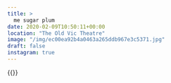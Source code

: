 ```yaml
---
title: >
  me sugar plum
date: 2020-02-09T10:50:11+00:00
location: "The Old Vic Theatre"
image: "/img/ec00ea92b4a0463a265ddb967e3c5371.jpg"
draft: false
instagram: true
---
```


{{<photo src="/img/ec00ea92b4a0463a265ddb967e3c5371.jpg">}}
